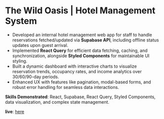 

# The Wild Oasis | Hotel Management System  
- Developed an internal hotel management web app for staff to handle reservations fetched/updated via **Supabase API**, including offline status updates upon guest arrival.  
- Implemented **React Query** for efficient data fetching, caching, and synchronization, alongside **Styled Components** for maintainable UI styling.  
- Built a dynamic dashboard with interactive charts to visualize reservation trends, occupancy rates, and income analytics over 30/60/90-day periods.  
- Enhanced UX with features like pagination, modal-based forms, and robust error handling for seamless data interactions.  

**Skills Demonstrated**: React, Supabase, React Query, Styled Components, data visualization, and complex state management.  


**live**: [here](https://the-wild-oasis-bay-nine.vercel.app)
